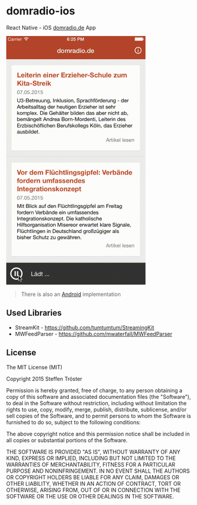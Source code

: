 # domradio-ios

React Native - iOS [domradio.de](http://domradio.de) App 

![Screenshot](screencast.gif)

> There is also an [Android](https://github.com/stetro/domradio-android) implementation

Used Libraries
--------------

* StreamKit - https://github.com/tumtumtum/StreamingKit
* MWFeedParser - https://github.com/mwaterfall/MWFeedParser

License
-------

The MIT License (MIT)

Copyright 2015 Steffen Tröster

Permission is hereby granted, free of charge, to any person obtaining a copy
of this software and associated documentation files (the "Software"), to deal
in the Software without restriction, including without limitation the rights
to use, copy, modify, merge, publish, distribute, sublicense, and/or sell
copies of the Software, and to permit persons to whom the Software is
furnished to do so, subject to the following conditions:

The above copyright notice and this permission notice shall be included in
all copies or substantial portions of the Software.

THE SOFTWARE IS PROVIDED "AS IS", WITHOUT WARRANTY OF ANY KIND, EXPRESS OR
IMPLIED, INCLUDING BUT NOT LIMITED TO THE WARRANTIES OF MERCHANTABILITY,
FITNESS FOR A PARTICULAR PURPOSE AND NONINFRINGEMENT. IN NO EVENT SHALL THE
AUTHORS OR COPYRIGHT HOLDERS BE LIABLE FOR ANY CLAIM, DAMAGES OR OTHER
LIABILITY, WHETHER IN AN ACTION OF CONTRACT, TORT OR OTHERWISE, ARISING FROM,
OUT OF OR IN CONNECTION WITH THE SOFTWARE OR THE USE OR OTHER DEALINGS IN
THE SOFTWARE.
